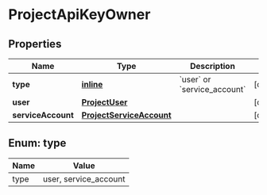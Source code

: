 
# ProjectApiKeyOwner

## Properties
| Name | Type | Description | Notes |
| ------------ | ------------- | ------------- | ------------- |
| **type** | [**inline**](#Type) | &#x60;user&#x60; or &#x60;service_account&#x60; |  [optional] |
| **user** | [**ProjectUser**](ProjectUser.md) |  |  [optional] |
| **serviceAccount** | [**ProjectServiceAccount**](ProjectServiceAccount.md) |  |  [optional] |


<a id="Type"></a>
## Enum: type
| Name | Value |
| ---- | ----- |
| type | user, service_account |



